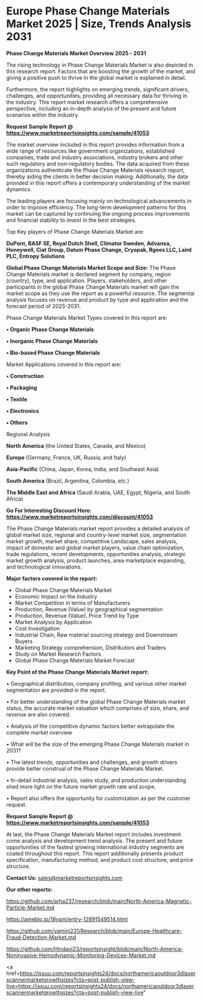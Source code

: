 # Europe Phase Change Materials Market 2025 | Size, Trends Analysis 2031

<Strong> Phase Change Materials Market Overview 2025 - 2031</strong>

The rising technology in Phase Change Materials Market is also depicted in this research report. Factors that are boosting the growth of the market, and giving a positive push to thrive in the global market is explained in detail.

Furthermore, the report highlights on emerging trends, significant drivers, challenges, and opportunities, providing all necessary data for thriving in the industry. This report market research offers a comprehensive perspective, including an in-depth analysis of the present and future scenarios within the industry.

<strong>Request Sample Report @ <a href=https://www.marketreportsinsights.com/sample/41053>https://www.marketreportsinsights.com/sample/41053</a></strong>

The market overview included in this report provides information from a wide range of resources like government organizations, established companies, trade and industry associations, industry brokers and other such regulatory and non-regulatory bodies. The data acquired from these organizations authenticate the Phase Change Materials research report, thereby aiding the clients in better decision making. Additionally, the data provided in this report offers a contemporary understanding of the market dynamics.

The leading players are focusing mainly on technological advancements in order to improve efficiency. The long-term development patterns for this market can be captured by continuing the ongoing process improvements and financial stability to invest in the best strategies.

Top Key players of Phase Change Materials Market are:

<strong>DuPont, BASF SE, Royal Dutch Shell, Climator Sweden, Advansa, Honeywell, Ciat Group, Datum Phase Change, Cryopak, Rgees LLC, Laird PLC, Entropy Solutions</strong>

<strong><b>Global Phase Change Materials Market Scope and Size:</b></strong>
The Phase Change Materials market is declared segment by company, region (country), type, and application. Players, stakeholders, and other participants in the global Phase Change Materials market will gain the market scope as they use the report as a powerful resource. The segmental analysis focuses on revenue and product by type and application and the forecast period of 2025-2031.

Phase Change Materials Market Types covered in this report are:

<strong>•  Organic Phase Change Materials

•  Inorganic Phase Change Materials

•  Bio-based Phase Change Materials</strong>

Market Applications covered in this report are:

<strong>•  Construction

•  Packaging

•  Textile

•  Electronics

•  Others</strong> 

Regional Analysis

<strong>North America</strong> (the United States, Canada, and Mexico)

<strong>Europe</strong> (Germany, France, UK, Russia, and Italy)

<strong>Asia-Pacific</strong> (China, Japan, Korea, India, and Southeast Asia)

<strong>South America</strong> (Brazil, Argentina, Colombia, etc.)

<strong>The Middle East and Africa</strong> (Saudi Arabia, UAE, Egypt, Nigeria, and South Africa)

<strong>Go For Interesting Discount Here: <a href=https://www.marketreportsinsights.com/discount/41053>https://www.marketreportsinsights.com/discount/41053</a></strong>

The Phase Change Materials market report provides a detailed analysis of global market size, regional and country-level market size, segmentation market growth, market share, competitive Landscape, sales analysis, impact of domestic and global market players, value chain optimization, trade regulations, recent developments, opportunities analysis, strategic market growth analysis, product launches, area marketplace expanding, and technological innovations.

<strong><b>Major factors covered in the report:</b></strong>
<ul>
  <li>Global Phase Change Materials Market </li>
  <li>Economic Impact on the Industry</li>
  <li>Market Competition in terms of Manufacturers</li>
  <li>Production, Revenue (Value) by geographical segmentation</li>
  <li>Production, Revenue (Value), Price Trend by Type</li>
  <li>Market Analysis by Application</li>
  <li>Cost Investigation</li>
  <li>Industrial Chain, Raw material sourcing strategy and Downstream Buyers</li>
  <li>Marketing Strategy comprehension, Distributors and Traders</li>
  <li>Study on Market Research Factors</li>
  <li>Global Phase Change Materials Market Forecast</li>
</ul>

<strong><b>Key Point of the Phase Change Materials Market report:</b></strong>

• Geographical distribution, company profiling, and various other market segmentation are provided in the report.

• For better understanding of the global Phase Change Materials market status, the accurate market valuation which comprises of size, share, and revenue are also covered.

• Analysis of the competitive dynamic factors better extrapolate the complete market overview

• What will be the size of the emerging Phase Change Materials market in 2031?

• The latest trends, opportunities and challenges, and growth drivers provide better construal of the Phase Change Materials Market.

• In-detail industrial analysis, sales study, and production understanding shed more light on the future market growth rate and scope.

• Report also offers the opportunity for customization as per the customer request.

<strong>Request Sample Report @ <a href=https://www.marketreportsinsights.com/sample/41053>https://www.marketreportsinsights.com/sample/41053</a></strong>

At last, the Phase Change Materials Market report includes investment come analysis and development trend analysis. The present and future opportunities of the fastest growing international industry segments are coated throughout this report. This report additionally presents product specification, manufacturing method, and product cost structure, and price structure.

<strong>Contact Us:</strong>
sales@marketreportsinsights.com

<strong>Our other reports:</strong>

<a href=https://github.com/arha237/research/blob/main/North-America-Magnetic-Particle-Market.md>https://github.com/arha237/research/blob/main/North-America-Magnetic-Particle-Market.md</a>

<a href=https://ameblo.jp/18yam/entry-12891549514.html>https://ameblo.jp/18yam/entry-12891549514.html</a>

<a href=https://github.com/yamini231/Research/blob/main/Europe-Healthcare-Fraud-Detection-Market.md>https://github.com/yamini231/Research/blob/main/Europe-Healthcare-Fraud-Detection-Market.md</a>

<a href=https://github.com/Hindavi23/reportsinsight/blob/main/North-America-Noninvasive-Hemodynamic-Monitoring-Devices-Market.md>https://github.com/Hindavi23/reportsinsight/blob/main/North-America-Noninvasive-Hemodynamic-Monitoring-Devices-Market.md</a>

<a href=https://issuu.com/reportsinsights24/docs/northamericaoutdoor3dlaserscannermarketgrowthsizes?cta=post-publish-view-live>https://issuu.com/reportsinsights24/docs/northamericaoutdoor3dlaserscannermarketgrowthsizes?cta=post-publish-view-live</a>"
